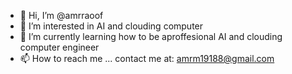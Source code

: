 - 👋 Hi, I’m @amrraoof
- 👀 I’m interested in AI and clouding computer
- 🌱 I’m currently learning how to be aproffesional AI and clouding computer engineer
- 📫 How to reach me ...
contact me at: amrm19188@gmail.com
<!---
amrraoof/amrraoof is a ✨ special ✨ repository because its `README.md` (this file) appears on your GitHub profile.
You can click the Preview link to take a look at your changes.
--->

